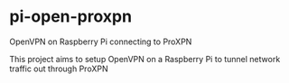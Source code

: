 # pi-open-proxpn
OpenVPN on Raspberry Pi connecting to ProXPN

This project aims to setup OpenVPN on a Raspberry Pi to tunnel network traffic out through ProXPN
